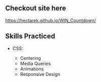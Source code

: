 ## Checkout site here

https://hectarek.github.io/WIN_Countdown/


## Skills Practiced

- CSS: 

    - Centering 
    - Media Queries 
    - Animations
    - Responsive Design 
